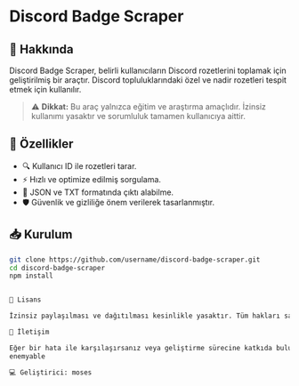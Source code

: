 # Discord Badge Scraper

## 🚀 Hakkında
Discord Badge Scraper, belirli kullanıcıların Discord rozetlerini toplamak için geliştirilmiş bir araçtır. Discord topluluklarındaki özel ve nadir rozetleri tespit etmek için kullanılır.

> ⚠ **Dikkat:** Bu araç yalnızca eğitim ve araştırma amaçlıdır. İzinsiz kullanımı yasaktır ve sorumluluk tamamen kullanıcıya aittir.

## 🎯 Özellikler
- 🔍 Kullanıcı ID ile rozetleri tarar.
- ⚡ Hızlı ve optimize edilmiş sorgulama.
- 📂 JSON ve TXT formatında çıktı alabilme.
- 🛡 Güvenlik ve gizliliğe önem verilerek tasarlanmıştır.

## 📥 Kurulum
```bash
git clone https://github.com/username/discord-badge-scraper.git
cd discord-badge-scraper
npm install


📜 Lisans

İzinsiz paylaşılması ve dağıtılması kesinlikle yasaktır. Tüm hakları saklıdır.

📌 İletişim

Eğer bir hata ile karşılaşırsanız veya geliştirme sürecine katkıda bulunmak isterseniz, lütfen Instagram üzerinden üzerinden bildirin.
enemyable

💻 Geliştirici: moses
